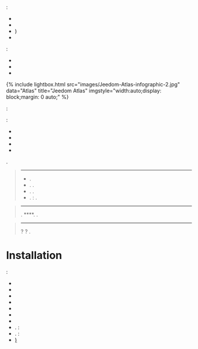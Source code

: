 # 

 :

-    
-   
-   )
-   

 :

- [](https://www.domadoo.fr/fr/box-domotique/5847-jeedom-controleur-domotique-jeedom-atlas-z-wave.html)
- [](https://www.domadoo.fr/fr/box-domotique/5878-jeedom-controleur-domotique-jeedom-atlas-zigbee.html)
- [](https://www.domadoo.fr/fr/box-domotique/5877-jeedom-controleur-domotique-jeedom-atlas-enocean.html)

{% include lightbox.html src="images/Jeedom-Atlas-infographic-2.jpg" data="Atlas" title="Jeedom Atlas" imgstyle="width:auto;display: block;margin: 0 auto;" %}

 :

 :

-   
-   
-   
-   

.

> ****
>
> - . 
> - . . 
> - . .
> - . : .

> ****
>
> .  ****.  [](http://market.jeedom.fr/index.php?v=d&p=market&type=plugin).

> ****
>
>  ?  ?  [](https://blog.jeedom.com/?p=1215) .

# Installation

 :

-  [](https://doc.jeedom.com/en_US/installation/atlas)
-  [](https://doc.jeedom.com/en_US/installation/smart)
-  [](https://doc.jeedom.com/en_US/installation/mini)
-  [](https://doc.jeedom.com/en_US/installation/rpi)
-  [](https://doc.jeedom.com/en_US/installation/freeboxdelta)
-  [](https://doc.jeedom.com/en_US/installation/cli)
-  [](https://doc.jeedom.com/en_US/installation/vm)
-  [](https://doc.jeedom.com/en_US/installation/docker).  : 
-  [](https://doc.jeedom.com/en_US/installation/synology).  : 
-  [)](https://doc.jeedom.com/en_US/installation/baremetal)

 [](https://doc.jeedom.com/en_US/premiers-pas/index)
